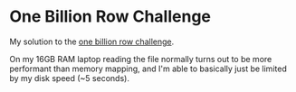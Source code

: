 # One Billion Row Challenge

My solution to the [one billion row challenge](https://github.com/gunnarmorling/1brc).

On my 16GB RAM laptop reading the file normally turns out to be more performant than memory mapping, and I'm able to basically just be limited by my disk speed (~5 seconds).
